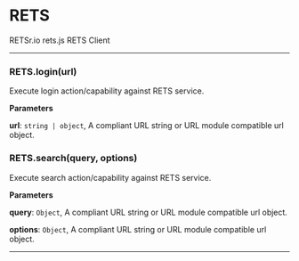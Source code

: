 # RETS

RETSr.io rets.js RETS Client



* * *

### RETS.login(url) 

Execute login action/capability against RETS service.

**Parameters**

**url**: `string | object`, A compliant URL string or URL module compatible url object.



### RETS.search(query, options) 

Execute search action/capability against RETS service.

**Parameters**

**query**: `Object`, A compliant URL string or URL module compatible url object.

**options**: `Object`, A compliant URL string or URL module compatible url object.




* * *










